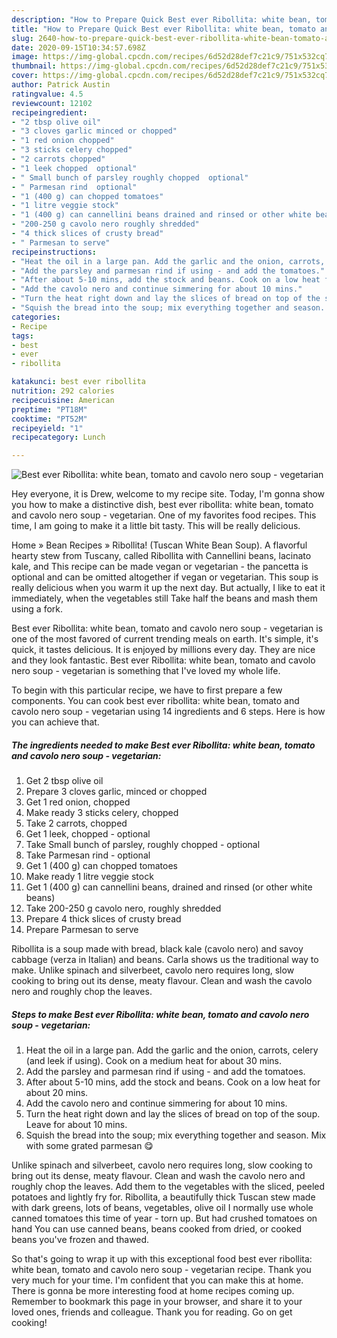 ```yaml
---
description: "How to Prepare Quick Best ever Ribollita: white bean, tomato and cavolo nero soup - vegetarian"
title: "How to Prepare Quick Best ever Ribollita: white bean, tomato and cavolo nero soup - vegetarian"
slug: 2640-how-to-prepare-quick-best-ever-ribollita-white-bean-tomato-and-cavolo-nero-soup-vegetarian
date: 2020-09-15T10:34:57.698Z
image: https://img-global.cpcdn.com/recipes/6d52d28def7c21c9/751x532cq70/best-ever-ribollita-white-bean-tomato-and-cavolo-nero-soup-vegetarian-recipe-main-photo.jpg
thumbnail: https://img-global.cpcdn.com/recipes/6d52d28def7c21c9/751x532cq70/best-ever-ribollita-white-bean-tomato-and-cavolo-nero-soup-vegetarian-recipe-main-photo.jpg
cover: https://img-global.cpcdn.com/recipes/6d52d28def7c21c9/751x532cq70/best-ever-ribollita-white-bean-tomato-and-cavolo-nero-soup-vegetarian-recipe-main-photo.jpg
author: Patrick Austin
ratingvalue: 4.5
reviewcount: 12102
recipeingredient:
- "2 tbsp olive oil"
- "3 cloves garlic minced or chopped"
- "1 red onion chopped"
- "3 sticks celery chopped"
- "2 carrots chopped"
- "1 leek chopped  optional"
- " Small bunch of parsley roughly chopped  optional"
- " Parmesan rind  optional"
- "1 (400 g) can chopped tomatoes"
- "1 litre veggie stock"
- "1 (400 g) can cannellini beans drained and rinsed or other white beans"
- "200-250 g cavolo nero roughly shredded"
- "4 thick slices of crusty bread"
- " Parmesan to serve"
recipeinstructions:
- "Heat the oil in a large pan. Add the garlic and the onion, carrots, celery (and leek if using). Cook on a medium heat for about 30 mins."
- "Add the parsley and parmesan rind if using - and add the tomatoes."
- "After about 5-10 mins, add the stock and beans. Cook on a low heat for about 20 mins."
- "Add the cavolo nero and continue simmering for about 10 mins."
- "Turn the heat right down and lay the slices of bread on top of the soup. Leave for about 10 mins."
- "Squish the bread into the soup; mix everything together and season. Mix with some grated parmesan 😋"
categories:
- Recipe
tags:
- best
- ever
- ribollita

katakunci: best ever ribollita 
nutrition: 292 calories
recipecuisine: American
preptime: "PT18M"
cooktime: "PT52M"
recipeyield: "1"
recipecategory: Lunch

---
```



![Best ever Ribollita: white bean, tomato and cavolo nero soup - vegetarian](https://img-global.cpcdn.com/recipes/6d52d28def7c21c9/751x532cq70/best-ever-ribollita-white-bean-tomato-and-cavolo-nero-soup-vegetarian-recipe-main-photo.jpg)

Hey everyone, it is Drew, welcome to my recipe site. Today, I'm gonna show you how to make a distinctive dish, best ever ribollita: white bean, tomato and cavolo nero soup - vegetarian. One of my favorites food recipes. This time, I am going to make it a little bit tasty. This will be really delicious.

Home » Bean Recipes » Ribollita! (Tuscan White Bean Soup). A flavorful hearty stew from Tuscany, called Ribollita with Cannellini beans, lacinato kale, and This recipe can be made vegan or vegetarian - the pancetta is optional and can be omitted altogether if vegan or vegetarian. This soup is really delicious when you warm it up the next day. But actually, I like to eat it immediately, when the vegetables still Take half the beans and mash them using a fork.

Best ever Ribollita: white bean, tomato and cavolo nero soup - vegetarian is one of the most favored of current trending meals on earth. It's simple, it's quick, it tastes delicious. It is enjoyed by millions every day. They are nice and they look fantastic. Best ever Ribollita: white bean, tomato and cavolo nero soup - vegetarian is something that I've loved my whole life.


To begin with this particular recipe, we have to first prepare a few components. You can cook best ever ribollita: white bean, tomato and cavolo nero soup - vegetarian using 14 ingredients and 6 steps. Here is how you can achieve that.

<!--inarticleads1-->

##### The ingredients needed to make Best ever Ribollita: white bean, tomato and cavolo nero soup - vegetarian:

1. Get 2 tbsp olive oil
1. Prepare 3 cloves garlic, minced or chopped
1. Get 1 red onion, chopped
1. Make ready 3 sticks celery, chopped
1. Take 2 carrots, chopped
1. Get 1 leek, chopped - optional
1. Take  Small bunch of parsley, roughly chopped - optional
1. Take  Parmesan rind - optional
1. Get 1 (400 g) can chopped tomatoes
1. Make ready 1 litre veggie stock
1. Get 1 (400 g) can cannellini beans, drained and rinsed (or other white beans)
1. Take 200-250 g cavolo nero, roughly shredded
1. Prepare 4 thick slices of crusty bread
1. Prepare  Parmesan to serve


Ribollita is a soup made with bread, black kale (cavolo nero) and savoy cabbage (verza in Italian) and beans. Carla shows us the traditional way to make. Unlike spinach and silverbeet, cavolo nero requires long, slow cooking to bring out its dense, meaty flavour. Clean and wash the cavolo nero and roughly chop the leaves. 

<!--inarticleads2-->

##### Steps to make Best ever Ribollita: white bean, tomato and cavolo nero soup - vegetarian:

1. Heat the oil in a large pan. Add the garlic and the onion, carrots, celery (and leek if using). Cook on a medium heat for about 30 mins.
1. Add the parsley and parmesan rind if using - and add the tomatoes.
1. After about 5-10 mins, add the stock and beans. Cook on a low heat for about 20 mins.
1. Add the cavolo nero and continue simmering for about 10 mins.
1. Turn the heat right down and lay the slices of bread on top of the soup. Leave for about 10 mins.
1. Squish the bread into the soup; mix everything together and season. Mix with some grated parmesan 😋


Unlike spinach and silverbeet, cavolo nero requires long, slow cooking to bring out its dense, meaty flavour. Clean and wash the cavolo nero and roughly chop the leaves. Add them to the vegetables with the sliced, peeled potatoes and lightly fry for. Ribollita, a beautifully thick Tuscan stew made with dark greens, lots of beans, vegetables, olive oil I normally use whole canned tomatoes this time of year - torn up. But had crushed tomatoes on hand You can use canned beans, beans cooked from dried, or cooked beans you&#39;ve frozen and thawed. 

So that's going to wrap it up with this exceptional food best ever ribollita: white bean, tomato and cavolo nero soup - vegetarian recipe. Thank you very much for your time. I'm confident that you can make this at home. There is gonna be more interesting food at home recipes coming up. Remember to bookmark this page in your browser, and share it to your loved ones, friends and colleague. Thank you for reading. Go on get cooking!
